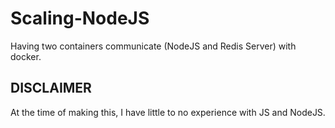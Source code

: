 # Scaling-NodeJS

Having two containers communicate (NodeJS and Redis Server) with docker.

## DISCLAIMER

At the time of making this, I have little to no experience with JS and NodeJS.
